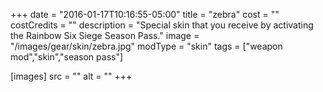 +++
date = "2016-01-17T10:16:55-05:00"
title = "zebra"
cost = ""
costCredits = ""
description = "Special skin that you receive by activating the Rainbow Six Siege Season Pass."
image = "/images/gear/skin/zebra.jpg"
modType = "skin"
tags = ["weapon mod","skin","season pass"]

[images]
  src = ""
  alt = ""
+++
